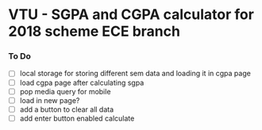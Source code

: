 # VTU - SGPA and CGPA calculator for 2018 scheme ECE branch

### To Do

- [ ] local storage for storing different sem data and loading it in cgpa page
- [ ] load cgpa page after calculating sgpa
- [ ] pop media query for mobile
- [ ] load in new page?
- [ ] add a button to clear all data
- [ ] add enter button enabled calculate